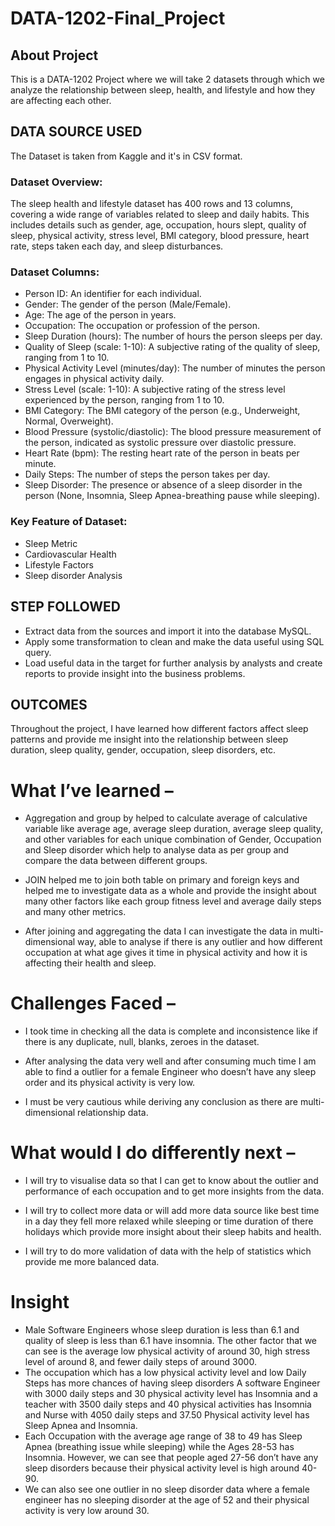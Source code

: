 # DATA-1202-Final_Project
## About Project
This is a DATA-1202 Project where we will take 2 datasets through which we analyze the relationship between sleep, health, and lifestyle and how they are affecting each other.

## DATA SOURCE USED
The Dataset is taken from Kaggle and it's in CSV format. 
### Dataset Overview:
The sleep health and lifestyle dataset has 400 rows and 13 columns, covering a wide range of variables related to sleep and daily habits. This includes details such as gender, age, occupation, hours slept, quality of sleep, physical activity, stress level, BMI category, blood pressure, heart rate, steps taken each day, and sleep disturbances.
### Dataset Columns:
- Person ID: An identifier for each individual.
- Gender: The gender of the person (Male/Female).
- Age: The age of the person in years.
- Occupation: The occupation or profession of the person.
- Sleep Duration (hours): The number of hours the person sleeps per day.
- Quality of Sleep (scale: 1-10): A subjective rating of the quality of sleep, ranging from 1 to 10.
- Physical Activity Level (minutes/day): The number of minutes the person engages in physical activity daily.
- Stress Level (scale: 1-10): A subjective rating of the stress level experienced by the person, ranging from 1 to 10.
- BMI Category: The BMI category of the person (e.g., Underweight, Normal, Overweight).
- Blood Pressure (systolic/diastolic): The blood pressure measurement of the person, indicated as systolic pressure over diastolic pressure.
- Heart Rate (bpm): The resting heart rate of the person in beats per minute.
- Daily Steps: The number of steps the person takes per day.
- Sleep Disorder: The presence or absence of a sleep disorder in the person (None, Insomnia, Sleep Apnea-breathing pause while sleeping).
### Key Feature of Dataset:
- Sleep Metric
- Cardiovascular Health
- Lifestyle Factors
- Sleep disorder Analysis

## STEP FOLLOWED
- Extract data from the sources and import it into the database MySQL. 
- Apply some transformation to clean and make the data useful using SQL query.
- Load useful data in the target for further analysis by analysts and create reports to provide insight into the business problems.

## OUTCOMES
Throughout the project, I have learned how different factors affect sleep patterns and provide me insight into the relationship between sleep duration, sleep quality, gender, occupation, sleep disorders, etc.

# What I’ve learned –

- Aggregation and group by helped to calculate average of calculative variable like average age, average sleep    duration, average sleep quality, and other variables for each unique combination of Gender, Occupation and Sleep disorder which help to analyse data as per group and compare the data between different groups.

- JOIN helped me to join both table on primary and foreign keys and helped me to investigate data as a whole and provide the insight about many other factors like each group fitness level and average daily steps and many other metrics.

- After joining and aggregating the data I can investigate the data in multi-dimensional way, able to analyse if there is any outlier and how different occupation at what age gives it time in physical activity and how it is affecting their health and sleep.

# Challenges Faced –

- I took time in checking all the data is complete and inconsistence like if there is any duplicate, null, blanks, zeroes in the dataset.
 
- After analysing the data very well and after consuming much time I am able to find a outlier for a female Engineer who doesn’t have any sleep order and its physical activity is very low.

- I must be very cautious while deriving any conclusion as there are multi-dimensional relationship data.

# What would I do differently next –

- I will try to visualise data so that I can get to know about the outlier and performance of each occupation and to get more insights from the data.

- I will try to collect more data or will add more data source like best time in a day they fell more relaxed while sleeping or time duration of there holidays which provide more insight about their sleep habits and health.

- I will try to do more validation of data with the help of statistics which provide me more balanced data.

# Insight
-	Male Software Engineers whose sleep duration is less than 6.1 and quality of sleep is less than 6.1 have insomnia. The other factor that we can see is the average low physical activity of around 30, high stress level of around 8, and fewer daily steps of around 3000.
-	The occupation which has a low physical activity level and low Daily Steps has more chances of having sleep disorders A software Engineer with 3000 daily steps and 30 physical activity level has Insomnia and a teacher with 3500 daily steps and 40 physical activities has Insomnia and Nurse with 4050 daily steps and 37.50 Physical activity level has Sleep Apnea and Insomnia.
-	Each Occupation with the average age range of 38 to 49 has Sleep Apnea (breathing issue while sleeping) while the Ages 28-53 has Insomnia. However, we can see that people aged 27-56 don’t have any sleep disorders because their physical activity level is high around 40-90. 
-	We can also see one outlier in no sleep disorder data where a female engineer has no sleeping disorder at the age of 52 and their physical activity is very low around 30.
